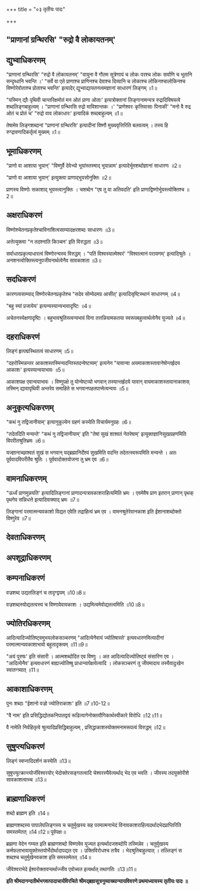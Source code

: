 +++
title = "०३ तृतीयः पादः"

+++


## "प्राणानां ग्रन्थिरसि' "रुद्रो वै लोकायतनम्'

## द्युभ्वाधिकरणम्

"प्राणानां ग्रन्थिरसि' "रुद्रो वै लोकायतनम्' "वायुना वै गौतम सूत्रेणायं च लोकः परश्च लोकः सर्वाणि च भूतानि सन्दृब्धानि भवन्ति ।' "सर्वे वा एते प्राणाश्च प्राणिनश्च देवाश्च दिव्यानि च लोकाश्च लोकिनश्चालोकिनश्च विष्णोरेवोताश्च प्रोताश्च भवन्ति' इत्यादेर् द्युभ्वाद्यायतनत्वमज्ञानां साधारणं लिङ्गम् ॥1॥

"यस्मिन् द्यौः पृथिवी चान्तरिक्षमोतं मन ओतं प्राणा ओताः' इत्यत्रोक्तानां लिङ्गानामन्यत्र रुद्रादिविषयत्वे शब्दलिङ्गबाहुल्यम् । "प्राणानां ग्रन्थिरसि रुद्रो माविशान्तकः ।' "प्राणेश्वरः कृत्तिवासाः पिनाकी' "मनो वै रुद्र ओतं च प्रोतं च' "रुद्रो वाव लोकाधारः' इत्यादिकं शब्दबाहुल्यम् ॥1॥

तेषामेव लिङ्गशब्दानां "प्राणानां ग्रन्थिरसि' इत्यादीनां विष्णौ मुख्यवृत्तिरिति बलवत्वम् । तस्य हि रुग्द्रावणादिकर्तृत्वं मुख्यम् ॥1॥

## भूमाधिकरणम्

"प्राणो वा आशाया भूयान्' "विष्णुर्वै देवेभ्यो भूयांस्तस्माद् भूयान्नाम' इत्यादेर्भूमशब्दोज्ञानां साधारणः ॥2॥

"प्राणो वा आशाया भूयान्' इत्युक्त्वा प्राणाद्भूयसोनुक्तिः ॥2॥

प्राणस्य विष्णोः सकाशाद् भूयस्त्वानुक्तिः । चशब्देन "एष तु वा अतिवदति' इति प्राणाद्विष्णोर्भूयस्त्वोक्तिश्च ॥2॥

## अक्षराधिकरणं

विष्णोश्चेतनप्रकृतेश्चाविनाशित्वसाम्यादक्षरशब्दः साधारणः ॥3॥

अत्तेत्युक्त्वा "न तदश्नाति किञ्चन' इति विरुद्धता ॥3॥

सर्वाधारप्रकृत्याधारत्वं विष्णोरन्यस्य विरुद्धम् । "पतिं विश्वस्यात्मेश्वरं' "विश्वात्मानं परायणम्' इत्यादिश्रुतेः । अनशनत्वोक्तिस्त्वनुपजीवनार्थत्वेनैव सावकाशता ॥3॥

## सदधिकरणं

कारणत्वसाम्याद् विष्णोरचेतनप्रकृतेश्च "सदेव सोम्येदमग्र आसीत्' इत्यादिसृष्टिस्थानं साधारणम् ॥4॥

"बहु स्यां प्रजायेय' इत्यन्यस्यान्यभावादृष्टिः ॥4॥

अचेतनस्येक्षणादृष्टिः । बहुभावश्रुतिस्त्वन्यभावं विना तत्तन्नियामकतया स्वरूपबहुत्वार्थत्वेनैव युज्यते ॥4॥

## दहराधिकरणं

लिङ्गं हृत्पद्मस्थितत्वं साधारणम् ॥5॥

"दहरोस्मिन्नन्तर आकाशस्तस्मिन्यदन्तिस्तदन्वेष्टव्यम्' इत्यनेन "यावान्वा अयमाकाशस्तावानेषोन्तर्हृदय आकाशः' इत्यस्यान्वयाभावः ॥5॥

आकाशपक्ष एवान्वयाभावः । विष्णुपक्षे तु योन्वेष्टव्यो भगवान् तस्यान्तर्हृदये यावान् वायमाकाशस्तावानाकाशस् तस्मिन् द्यावापृथिवी अन्तरेव समाहिते स भगवानपहतपाप्मेत्यन्वयः ॥5॥

## अनुकृत्यधिकरणम्

"कथं नु तद्विजानीयाम्' इत्यानुकूल्येन ग्रहणं कस्येति विचार्यमनुग्रहः ॥6॥

"तदेतदिति मन्यन्ते' "कथं नु तद्विजानीयाम्' इति "तेषां सुखं शाश्वतं नेतरेषाम्' इत्युक्तज्ञानिसुखग्रहणमिति विपरीतश्रुतिभ्रमः ॥6॥

यज्ज्ञानाच्छाश्वतं सुखं स भगवान् यद्ब्रह्मानिर्देश्यं सुखमिति वदन्ति तदेतत्स्वरूपमिति मन्यन्ते । अतः पूर्ववादविपरीतैव श्रुतिः । पूर्ववादोक्तयोजना तु भ्रम एव ॥6॥

## वामनाधिकरणम्

"ऊर्ध्वं प्राणमुन्नयति' इत्यादिलिङ्गानां प्राणादन्यत्रावकाशराहित्यमिति भ्रमः । एवमेवैष प्राण इतरान् प्राणान् पृथक् पृथगेव सन्निधत्ते इत्यादिवाक्याद् भ्रमः ॥7॥

लिङ्गानां परमात्मन्यवकाशो विद्यत एवेति तद्राहित्यं भ्रम एव । वामनश्रुतेरेवानकाश इति ईशानाशब्दोक्तो विष्णुरेव ॥7॥

## देवताधिकरणम्

## अपशूद्राधिकरणम्

## कम्पनाधिकरणं

वज्रशब्द उद्यतलिङ्गं च तादृग्द्वयम् ॥10॥8॥

वज्रशब्दस्योद्यतत्वस्य च विष्णावेवावकाशः । उद्यमित्वमेवोद्यतत्वमिति ॥10॥8॥

## ज्योतिरधिकरणम्

आदित्यादिज्योतिष्ट्वमुभयलोकसञ्चरणम् "आदित्येनैवायं ज्योतिषास्ते' इत्यवधारणमित्यादीनां परमात्मान्यवकाशाभावो बहुतादृक्त्वम् ॥11॥9॥

"अयं पुरुषः' इति संसारी । आत्मशब्दोदित एव विष्णुः । अत आदित्यादिज्योतिष्ट्वं संसारिण एव । "आदित्येनैव' इत्यवधारणं बाह्यज्योतिष्षु प्राधान्यापेक्षयेत्यादि । लोकसञ्चरणं तु जीवमादाय तस्यैवादुःखेन स्वातन्त्र्यात् ॥11॥

## आकाशाधिकरणम्

पुनः शब्दाः "ईशानो वज्रो ज्योतिराकाशः' इति ॥7॥10-12॥

"वै नाम' इति प्रसिद्धिद्योतकनिपातद्वयं रूढित्यागेनोक्तयौगिकार्थस्वीकारे विरोधि ॥12॥11॥

वै नामेति निर्वहितृत्वे श्रुत्यादिप्रसिद्धिबाहुल्यम् , प्रसिद्धाकाशस्योक्तमनामरूपत्वं विरुद्धम् ॥12॥

## सुषुप्त्यधिकरणं

लिङ्गं स्वप्नादिदर्शनं कस्येति ॥13॥

सुषुप्त्युत्क्रान्त्योर्जीवेश्वरयोर् भेदोक्तेरसङ्गतत्वादि चेश्वरस्यैवेत्यर्थाद् भेद एव भवति । जीवस्य तदयुक्तेरीशे सावकाशत्वाच्च ॥13॥

## ब्राह्मणाधिकरणं

शब्दो ब्राह्मण इति ॥14॥

ब्राह्मणशब्दस्य पापालेपलिङ्गस्य च चतुर्मुखस्य सह परमात्मनाभेदं विनावकाशराहित्यदर्थादभेदप्राप्तिरिति समस्तमेतत् ॥14॥12॥ पूर्वपक्षः॥

ब्रह्मणा वेदेन गम्यत इति ब्राह्मणशब्दो विष्णावेव युज्यत इत्यर्थादजशब्दोपि तस्मिन्नेव । चतुर्मुखस्य कर्मफलाभावायुक्तेस्तयोर्भेदोर्थादापद्यत एव । उक्तिविरोधश्च तत्रैव । भेदश्रुतिबाहुल्यात् । तल्लिङ्गं स शब्दश्च चतुर्मुखेनवकाश इति समस्तमेतत् ॥14॥

जीवेश्वराभेदे ईश्वरोक्तावप्यर्थाज्जीव एवोच्यत इत्यर्थात् तथागतिः ॥13॥11॥

**इति श्रीमदानन्दतीर्थभगवत्पादाचार्यविरचिते श्रीमद्ब्रह्मसूत्रनुव्याख्यान्यायविवरणे प्रथमाध्यायस्य तृतीयः पादः ॥**


